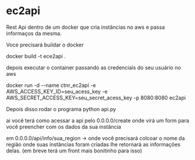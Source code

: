 # ec2api
Rest Api dentro de um docker que cria instâncias no aws e passa informaços da mesma.

Voce precisará buildar o docker 

docker build -t ece2api .

depois executar o container 
passando as credenciais do seu usuário no aws

docker run -d --name ctnr_ec2api -e AWS_ACCESS_KEY_ID=seu_acess_key -e AWS_SECRET_ACCESS_KEY=seu_secret_acess_key -p 8080:8080 ec2api

Depois disso rodar o programa
python api.py

ai você terá como acessar a api pelo 0.0.0.0/create
onde virá um form para você preencher com os dados da sua instância

em 0.0.0.0/api/info/sua_region -> onde você precisará colcoar o nome da região onde suas instâncias foram criadas lhe retornará as informações delas. (em breve terá um front mais bonitinho para isso)

